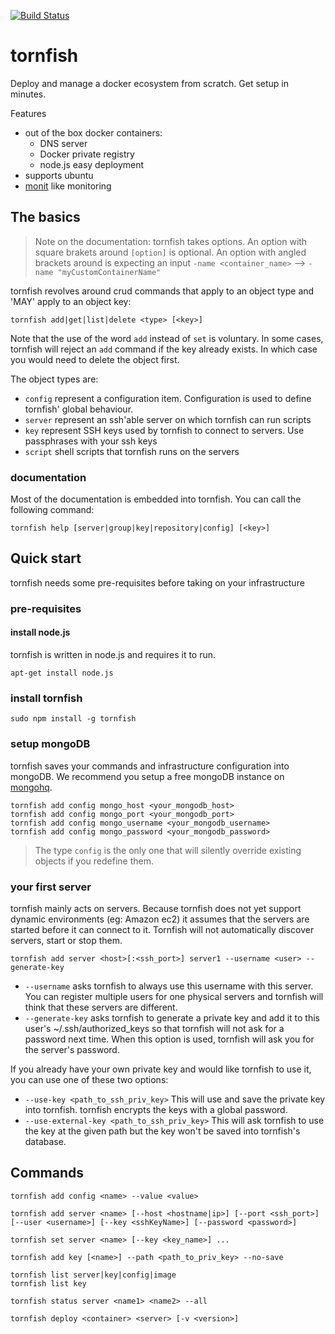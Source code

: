
[![Build Status](https://api.travis-ci.org/nherment/tornfish.png?branch=master)](https://travis-ci.org/nherment/tornfish)


tornfish
========

Deploy and manage a docker ecosystem from scratch. Get setup in minutes.

Features
  - out of the box docker containers:
    - DNS server
    - Docker private registry
    - node.js easy deployment
  - supports ubuntu
  - [monit](http://mmonit.com/monit/) like monitoring


The basics
----------

> Note on the documentation: tornfish takes options. An option with square brakets around ```[option]``` is optional.
An option with angled brackets around is expecting an input ```-name <container_name>``` --> ```-name "myCustomContainerName"```

tornfish revolves around crud commands that apply to an object type and 'MAY' apply to an object key:

    tornfish add|get|list|delete <type> [<key>]

Note that the use of the word ```add``` instead of ```set``` is voluntary. In some cases, tornfish will reject an
```add``` command if the key already exists. In which case you would need to delete the object first.

The object types are:

- ```config``` represent a configuration item. Configuration is used to define tornfish' global behaviour.
- ```server``` represent an ssh'able server on which tornfish can run scripts
- ```key``` represent SSH keys used by tornfish to connect to servers. Use passphrases with your ssh keys
- ```script``` shell scripts that tornfish runs on the servers

### documentation

Most of the documentation is embedded into tornfish. You can call the following command:

    tornfish help [server|group|key|repository|config] [<key>]


Quick start
-----------

tornfish needs some pre-requisites before taking on your infrastructure

### pre-requisites

#### install node.js

tornfish is written in node.js and requires it to run.

    apt-get install node.js

### install tornfish

    sudo npm install -g tornfish

### setup mongoDB

tornfish saves your commands and infrastructure configuration into mongoDB. We recommend you setup a free mongoDB
instance on [mongohq](https://www.mongohq.com/).

    tornfish add config mongo_host <your_mongodb_host>
    tornfish add config mongo_port <your_mongodb_port>
    tornfish add config mongo_username <your_mongodb_username>
    tornfish add config mongo_password <your_mongodb_password>

> The type ```config``` is the only one that will silently override existing objects if you redefine them.


### your first server

tornfish mainly acts on servers. Because tornfish does not yet support dynamic environments (eg: Amazon ec2) it
assumes that the servers are started before it can connect to it. Tornfish will not automatically discover servers,
start or stop them.

    tornfish add server <host>[:<ssh_port>] server1 --username <user> --generate-key

- ```--username``` asks tornfish to always use this username with this server. You can register multiple users for one
physical servers and tornfish will think that these servers are different.
- ```--generate-key``` asks tornfish to generate a private key and add it to this user's ~/.ssh/authorized_keys so
that tornfish will not ask for a password next time. When this option is used, tornfish will ask you for the server's
password.

If you already have your own private key and would like tornfish to use it, you can use one of these two options:

- ```--use-key <path_to_ssh_priv_key>``` This will use and save the private key into tornfish. tornfish encrypts the keys
with a global password.
- ```--use-external-key <path_to_ssh_priv_key>``` This will ask tornfish to use the key at the given path but the key won't
be saved into tornfish's database.


Commands
--------

    tornfish add config <name> --value <value>

    tornfish add server <name> [--host <hostname|ip>] [--port <ssh_port>] [--user <username>] [--key <sshKeyName>] [--password <password>]

    tornfish set server <name> [--key <key_name>] ...

    tornfish add key [<name>] --path <path_to_priv_key> --no-save

    tornfish list server|key|config|image
    tornfish list key

    tornfish status server <name1> <name2> --all

    tornfish deploy <container> <server> [-v <version>]
